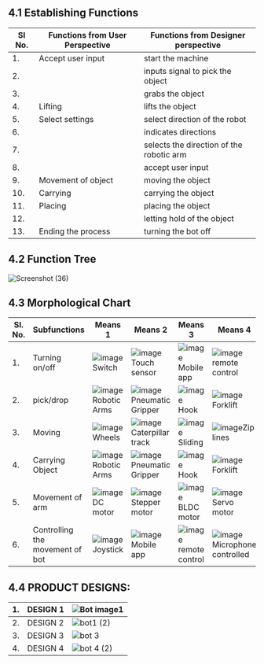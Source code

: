 ## 4.1 Establishing Functions 
|SI No. | Functions from User Perspective | Functions from Designer perspective|
|------|-------------------------------|-----------------------------------|
|1.|Accept user input | start the machine|
|2.||inputs signal to pick the object|
|3.||grabs the object|
|4.|Lifting|lifts the object|
|5.|Select settings | select direction of the robot|
|6.||indicates directions|
|7.||selects the direction of the robotic arm|
|8.||accept user input|
|9.|Movement of object | moving the object|
|10.| Carrying | carrying the object|
|11.| Placing | placing the object|
|12.| |letting hold of the object|
|13.|Ending the process | turning the bot off| 

## 4.2 Function Tree
![Screenshot (36)](https://user-images.githubusercontent.com/100361589/171095615-2b5c32ea-332f-46cb-b650-298c4dc10f7e.png)


## 4.3 Morphological Chart
|SI. No. | Subfunctions | Means 1| Means 2| Means 3| Means 4|
|--------|-------------|--------|--------|--------|--------|
|1.|Turning on/off | ![image](https://user-images.githubusercontent.com/105263783/170518616-46579034-305f-48f0-815e-2a2b936b254f.png) Switch |![image](https://user-images.githubusercontent.com/105263783/170519106-353e4bf2-9aa1-48b3-9782-03ad55da4c01.png) Touch sensor |![image](https://user-images.githubusercontent.com/105263783/170519474-9300c995-3d9a-4c4e-9620-99610d1f1b37.png) Mobile app |![image](https://user-images.githubusercontent.com/105263783/170520281-7e92f492-3050-4e0a-9a6b-caba092b0214.png) remote control |
|2.|pick/drop|![image](https://user-images.githubusercontent.com/105263783/170520721-95dd87f1-3e08-495a-8717-918cd7deab38.png) Robotic Arms |![image](https://user-images.githubusercontent.com/105263783/170675460-48494fa9-7e32-4837-b564-8011012f30e5.png)Pneumatic Gripper |![image](https://user-images.githubusercontent.com/105263783/170675757-c8c84734-b8e7-4c35-8a90-3cb2371abee3.png) Hook |![image](https://user-images.githubusercontent.com/105263783/170679183-6562fc3d-513d-4006-88dc-252e15fb3da1.png)Forklift|
|3.|Moving |![image](https://user-images.githubusercontent.com/105263783/170679536-10173e66-f1c9-4c05-88c9-f278ffbe6494.png)Wheels |![image](https://user-images.githubusercontent.com/105263783/170679978-3797cf78-3b1d-4f94-a324-7cf11a02e25b.png) Caterpillar track |![image](https://user-images.githubusercontent.com/105263783/170680580-9780e06f-23c6-4093-99ee-6fe4b44379e9.png) Sliding |![image](https://user-images.githubusercontent.com/105263783/171094464-aabc0fb7-3eb2-43cc-9a3f-7763ba0ae8d1.png)Zip lines |
|4.|Carrying Object |![image](https://user-images.githubusercontent.com/105263783/170520721-95dd87f1-3e08-495a-8717-918cd7deab38.png) Robotic Arms |![image](https://user-images.githubusercontent.com/105263783/170675460-48494fa9-7e32-4837-b564-8011012f30e5.png)Pneumatic Gripper |![image](https://user-images.githubusercontent.com/105263783/170675757-c8c84734-b8e7-4c35-8a90-3cb2371abee3.png) Hook |![image](https://user-images.githubusercontent.com/105263783/170679183-6562fc3d-513d-4006-88dc-252e15fb3da1.png)Forklift|
|5.|Movement of arm |![image](https://user-images.githubusercontent.com/105263783/170681987-14ed0723-bff1-4401-825e-1c0f849dc3fb.png) DC motor |![image](https://user-images.githubusercontent.com/105263783/170682327-5406606f-eaa0-447b-82b7-7677c885ca62.png) Stepper motor |![image](https://user-images.githubusercontent.com/105263783/170682995-2e551427-9e0e-467e-a671-870ee1a4b645.png) BLDC motor |![image](https://user-images.githubusercontent.com/105263783/170683136-77b74e96-7055-4a0f-bb8c-5198a36da4c9.png) Servo motor |
|6.|Controlling the movement of bot | ![image](https://user-images.githubusercontent.com/105263783/171091692-9a1031b6-3e4f-4c24-8ea0-e331b9500b96.png) Joystick|![image](https://user-images.githubusercontent.com/105263783/170519474-9300c995-3d9a-4c4e-9620-99610d1f1b37.png) Mobile app |![image](https://user-images.githubusercontent.com/105263783/170520281-7e92f492-3050-4e0a-9a6b-caba092b0214.png) remote control |![image](https://user-images.githubusercontent.com/105263783/171093123-bfe5229c-582e-4659-96a6-e728da21ca3d.png) Microphone controlled| 
 
## 4.4 PRODUCT DESIGNS:
|1.|DESIGN 1|![Bot image1](https://user-images.githubusercontent.com/105263783/186324106-fde6b45a-57dc-4bcf-a1eb-4be6ef0b21de.jpeg)|
|-|--------|-------------------------------------------------------------------------------------------------------------------------------------------|
|2.|DESIGN 2|![bot1 (2)](https://user-images.githubusercontent.com/105263783/186324224-3a2b690e-2c1c-4df2-a380-9aad86a2012b.jpg)|
|3.|DESIGN 3|![bot 3](https://user-images.githubusercontent.com/105263783/186324278-db736a64-715f-40c9-bda0-10aa8ab01f34.jpg)|
|4.|DESIGN 4|![bot 4 (2)](https://user-images.githubusercontent.com/105263783/186324341-beadf102-8092-44c0-bb76-cdb7f7f7308f.jpg)|


 